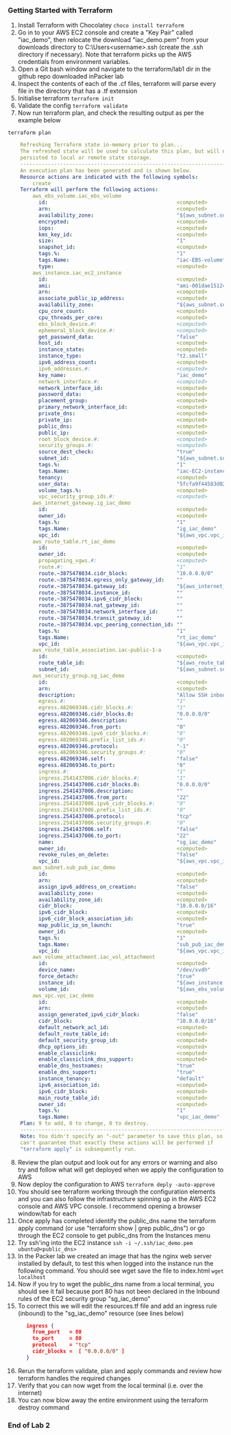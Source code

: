 ### Getting Started with Terraform

1.  Install Terraform with Chocolatey
`choco install terraform`
2. Go in to your AWS EC2 console and create a "Key Pair"  called "iac_demo", then relocate the download "iac_demo.pem" from your downloads directory to  C:\Users\<username>\.ssh (create the .ssh directory if necessary). Note that terraform picks up the AWS credentials from environment variables.
3. Open a Git bash window and navigate to the terraform/lab1 dir in the github repo downloaded inPacker lab
4. Inspect the contents of each of the .cf files, terraform will parse every file in the directory that has a .tf extension
5. Initialise terraform
`terraform init`
6. Validate the config
`terraform validate`
7. Now run terraform plan, and check the resulting output as per the example below

`terraform plan`

```yaml   
    Refreshing Terraform state in-memory prior to plan...
    The refreshed state will be used to calculate this plan, but will not be
    persisted to local or remote state storage.
    ------------------------------------------------------------------------
    An execution plan has been generated and is shown below.
    Resource actions are indicated with the following symbols:
        create
    Terraform will perform the following actions:
        aws_ebs_volume.iac_ebs_volume
          id:                                          <computed>
          arn:                                         <computed>
          availability_zone:                           "${aws_subnet.sub_pub_iac_demo.availability_zone}"
          encrypted:                                   <computed>
          iops:                                        <computed>
          kms_key_id:                                  <computed>
          size:                                        "1"
          snapshot_id:                                 <computed>
          tags.%:                                      "1"
          tags.Name:                                   "iac-EBS-volume"
          type:                                        <computed>
        aws_instance.iac_ec2_instance
          id:                                          <computed>
          ami:                                         "ami-001dae151248753a2"
          arn:                                         <computed>
          associate_public_ip_address:                 <computed>
          availability_zone:                           "${aws_subnet.sub_pub_iac_demo.availability_zone}"
          cpu_core_count:                              <computed>
          cpu_threads_per_core:                        <computed>
          ebs_block_device.#:                          <computed>
          ephemeral_block_device.#:                    <computed>
          get_password_data:                           "false"
          host_id:                                     <computed>
          instance_state:                              <computed>
          instance_type:                               "t2.small"
          ipv6_address_count:                          <computed>
          ipv6_addresses.#:                            <computed>
          key_name:                                    "iac_demo"
          network_interface.#:                         <computed>
          network_interface_id:                        <computed>
          password_data:                               <computed>
          placement_group:                             <computed>
          primary_network_interface_id:                <computed>
          private_dns:                                 <computed>
          private_ip:                                  <computed>
          public_dns:                                  <computed>
          public_ip:                                   <computed>
          root_block_device.#:                         <computed>
          security_groups.#:                           <computed>
          source_dest_check:                           "true"
          subnet_id:                                   "${aws_subnet.sub_pub_iac_demo.id}"
          tags.%:                                      "1"
          tags.Name:                                   "iac-EC2-instance"
          tenancy:                                     <computed>
          user_data:                                   "5fcfa9f44583d02ee1a94afb5562ea441e95f0f2"
          volume_tags.%:                               <computed>
          vpc_security_group_ids.#:                    <computed>
        aws_internet_gateway.ig_iac_demo
          id:                                          <computed>
          owner_id:                                    <computed>
          tags.%:                                      "1"
          tags.Name:                                   "ig_iac_demo"
          vpc_id:                                      "${aws_vpc.vpc_iac_demo.id}"
        aws_route_table.rt_iac_demo
          id:                                          <computed>
          owner_id:                                    <computed>
          propagating_vgws.#:                          <computed>
          route.#:                                     "1"
          route.~3875478034.cidr_block:                "10.0.0.0/0"
          route.~3875478034.egress_only_gateway_id:    ""
          route.~3875478034.gateway_id:                "${aws_internet_gateway.ig_iac_demo.id}"
          route.~3875478034.instance_id:               ""
          route.~3875478034.ipv6_cidr_block:           ""
          route.~3875478034.nat_gateway_id:            ""
          route.~3875478034.network_interface_id:      ""
          route.~3875478034.transit_gateway_id:        ""
          route.~3875478034.vpc_peering_connection_id: ""
          tags.%:                                      "1"
          tags.Name:                                   "rt_iac_demo"
          vpc_id:                                      "${aws_vpc.vpc_iac_demo.id}"
        aws_route_table_association.iac-public-1-a
          id:                                          <computed>
          route_table_id:                              "${aws_route_table.rt_iac_demo.id}"
          subnet_id:                                   "${aws_subnet.sub_pub_iac_demo.id}"
        aws_security_group.sg_iac_demo
          id:                                          <computed>
          arn:                                         <computed>
          description:                                 "Allow SSH inbound traffic"
          egress.#:                                    "1"
          egress.482069346.cidr_blocks.#:              "1"
          egress.482069346.cidr_blocks.0:              "0.0.0.0/0"
          egress.482069346.description:                ""
          egress.482069346.from_port:                  "0"
          egress.482069346.ipv6_cidr_blocks.#:         "0"
          egress.482069346.prefix_list_ids.#:          "0"
          egress.482069346.protocol:                   "-1"
          egress.482069346.security_groups.#:          "0"
          egress.482069346.self:                       "false"
          egress.482069346.to_port:                    "0"
          ingress.#:                                   "1"
          ingress.2541437006.cidr_blocks.#:            "1"
          ingress.2541437006.cidr_blocks.0:            "0.0.0.0/0"
          ingress.2541437006.description:              ""
          ingress.2541437006.from_port:                "22"
          ingress.2541437006.ipv6_cidr_blocks.#:       "0"
          ingress.2541437006.prefix_list_ids.#:        "0"
          ingress.2541437006.protocol:                 "tcp"
          ingress.2541437006.security_groups.#:        "0"
          ingress.2541437006.self:                     "false"
          ingress.2541437006.to_port:                  "22"
          name:                                        "sg_iac_demo"
          owner_id:                                    <computed>
          revoke_rules_on_delete:                      "false"
          vpc_id:                                      "${aws_vpc.vpc_iac_demo.id}"
        aws_subnet.sub_pub_iac_demo
          id:                                          <computed>
          arn:                                         <computed>
          assign_ipv6_address_on_creation:             "false"
          availability_zone:                           <computed>
          availability_zone_id:                        <computed>
          cidr_block:                                  "10.0.0.0/16"
          ipv6_cidr_block:                             <computed>
          ipv6_cidr_block_association_id:              <computed>
          map_public_ip_on_launch:                     "true"
          owner_id:                                    <computed>
          tags.%:                                      "1"
          tags.Name:                                   "sub_pub_iac_demo"
          vpc_id:                                      "${aws_vpc.vpc_iac_demo.id}"
        aws_volume_attachment.iac_vol_attachment
          id:                                          <computed>
          device_name:                                 "/dev/xvdh"
          force_detach:                                "true"
          instance_id:                                 "${aws_instance.iac_ec2_instance.id}"
          volume_id:                                   "${aws_ebs_volume.iac_ebs_volume.id}"
        aws_vpc.vpc_iac_demo
          id:                                          <computed>
          arn:                                         <computed>
          assign_generated_ipv6_cidr_block:            "false"
          cidr_block:                                  "10.0.0.0/16"
          default_network_acl_id:                      <computed>
          default_route_table_id:                      <computed>
          default_security_group_id:                   <computed>
          dhcp_options_id:                             <computed>
          enable_classiclink:                          <computed>
          enable_classiclink_dns_support:              <computed>
          enable_dns_hostnames:                        "true"
          enable_dns_support:                          "true"
          instance_tenancy:                            "default"
          ipv6_association_id:                         <computed>
          ipv6_cidr_block:                             <computed>
          main_route_table_id:                         <computed>
          owner_id:                                    <computed>
          tags.%:                                      "1"
          tags.Name:                                   "vpc_iac_demo"
    Plan: 9 to add, 0 to change, 0 to destroy.
    ------------------------------------------------------------------------
    Note: You didn't specify an "-out" parameter to save this plan, so Terraform
    can't guarantee that exactly these actions will be performed if
    "terraform apply" is subsequently run.
```

8.  Review the plan output and look out for any errors or warning and also try and follow what will get deployed when we apply the configuration to AWS
9. Now deploy the configuration to AWS
`terraform deply -auto-approve`
10. You should see terraform working through the configuration elements and you can also follow the infrastructure spinning up in the AWS EC2 console and AWS VPC console. I recommend opening a browser window/tab for each
11. Once apply has completed identify the public_dns name the terraform apply command (or use "terraform show | grep public_dns") or go through the EC2 console to get public_dns from the Instances menu
12. Try ssh'ing into the EC2 instance
`ssh -i ~/.ssh/iac_demo.pem ubuntu@<public_dns>`
13. In the Packer lab we created an image that has the nginx web server installed by default, to test this when logged into the instance run the following command. You should see wget save the file to index.html
`wget localhost`
14. Now if you try to wget the public_dns name from a local terminal, you should see it fail because port 80 has not been declared in the Inbound rules of the EC2 security group "sg_iac_demo"
15. To correct this we will edit the resources.tf file and add an ingress rule (inbound) to the "sg_iac_demo" resource (see lines below)
```json
      ingress {
        from_port   = 80
        to_port     = 80
        protocol    = "tcp"
        cidr_blocks =  [ "0.0.0.0/0" ]
      }
```
16. Rerun the terraform validate, plan and apply commands and review how terraform handles the required changes
17. Verify that you can now wget from the local terminal (i.e. over the internet)
18. You can now blow away the entire environment using the terraform destroy command

### End of Lab 2
